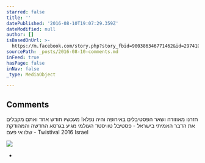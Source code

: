 ```yaml
---
starred: false
title: ''
datePublished: '2016-08-10T19:07:29.359Z'
dateModified: null
author: []
isBasedOnUrl: >-
  https://m.facebook.com/story.php?story_fbid=900386346771462&id=297410203735749&ref=bookmarks
sourcePath: _posts/2016-08-10-comments.md
inFeed: true
hasPage: false
inNav: false
_type: MediaObject

---
```

<article style=""><h1>Comments</h1><p>חזרנו מאוזורה ושאר הפסטיבלים באירופה והיה נפלא! מעכשיו חודש אחד ואתם מקבלים את הדבר האמיתי בישראל - פסטיבל טוויסטד העולמי מגיע בגרסא החדשה והמהודקת שלו אי פעם - Twistival 2016 Israel</p><img src="https://scontent.xx.fbcdn.net/v/t15.0-10/cp0/e15/q65/s320x320/13935882_900389123437851_1559778100_n.jpg?oh=618ee39e43233fb5cc613122f3f6877f&amp;oe=584EDF2E" /></article>

*